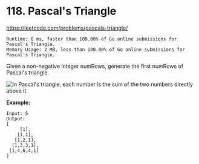 # 118. Pascal's Triangle

https://leetcode.com/problems/pascals-triangle/

```
Runtime: 0 ms, faster than 100.00% of Go online submissions for Pascal's Triangle.
Memory Usage: 2 MB, less than 100.00% of Go online submissions for Pascal's Triangle.
```

Given a non-negative integer numRows, generate the first numRows of Pascal's triangle.

![In Pascal's triangle, each number is the sum of the two numbers directly above it.](https://upload.wikimedia.org/wikipedia/commons/0/0d/PascalTriangleAnimated2.gif)

**Example:**
```
Input: 5
Output:
[
     [1],
    [1,1],
   [1,2,1],
  [1,3,3,1],
 [1,4,6,4,1]
]
```
